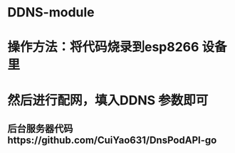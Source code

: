 ﻿# DDNS-module
# 操作方法：将代码烧录到esp8266 设备里
# 然后进行配网，填入DDNS 参数即可
## 后台服务器代码https://github.com/CuiYao631/DnsPodAPI-go
